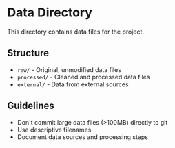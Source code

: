 # Data Directory

This directory contains data files for the project.

## Structure
- `raw/` - Original, unmodified data files
- `processed/` - Cleaned and processed data files
- `external/` - Data from external sources

## Guidelines
- Don't commit large data files (>100MB) directly to git
- Use descriptive filenames
- Document data sources and processing steps
